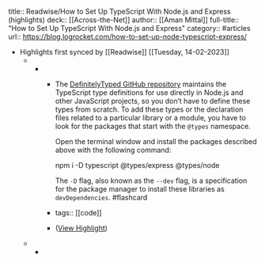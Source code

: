 title:: Readwise/How to Set Up TypeScript With Node.js and Express (highlights)
deck:: [[Across-the-Net]]
author:: [[Aman Mittal]]
full-title:: "How to Set Up TypeScript With Node.js and Express"
category:: #articles
url:: https://blog.logrocket.com/how-to-set-up-node-typescript-express/

- Highlights first synced by [[Readwise]] [[Tuesday, 14-02-2023]]
	- -
		- The [DefinitelyTyped GitHub repository](https://github.com/DefinitelyTyped/DefinitelyTyped) maintains the TypeScript type definitions for use directly in Node.js and other JavaScript projects, so you don’t have to define these types from scratch. To add these types or the declaration files related to a particular library or a module, you have to look for the packages that start with the `@types` namespace.
		  
		  Open the terminal window and install the packages described above with the following command:
		  
		  npm i -D typescript @types/express @types/node
		  
		  The `-D` flag, also known as the `--dev` flag, is a specification for the package manager to install these libraries as `devDependencies`. #flashcard
		- tags:: [[code]]
		- ([View Highlight](https://read.readwise.io/read/01gs7z7vammdh7p4e4aywaczjn))
	- -